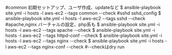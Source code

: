 #common
初期セットアップ、ユーザ作成、updateなど
  $ ansible-playbook site.yml -i hosts -l aws-ec2 --tags common --check
#sshd
sshd_config
  $ ansible-playbook site.yml -i hosts -l aws-ec2 --tags sshd --check
#apache,nginx
バーチャルの設定、php系も
  $ ansible-playbook site.yml -i hosts -l aws-ec2 --tags apache --check
  $ ansible-playbook site.yml -i hosts -l aws-ec2 --tags httpd-conf --check
  $ ansible-playbook site.yml -i hosts -l aws-ec2 --tags nginx --check
  $ ansible-playbook site.yml -i hosts -l aws-ec2 --tags nginx-conf --check
#--checkはdry run
